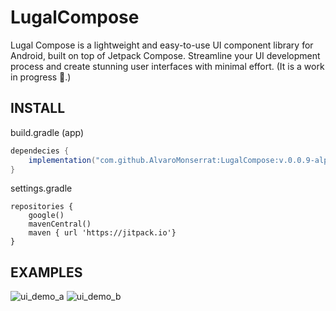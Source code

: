 
# LugalCompose 
Lugal Compose is a lightweight and easy-to-use UI component library for Android, built on top of Jetpack Compose. Streamline your UI development process and create stunning user interfaces with minimal effort. (It is a work in progress 🚧.)

## INSTALL
build.gradle (app)
```groovy
dependecies {
    implementation("com.github.AlvaroMonserrat:LugalCompose:v.0.0.9-alpha")
}
```

settings.gradle
```
repositories {
    google()
    mavenCentral()
    maven { url 'https://jitpack.io'}
}
```
## EXAMPLES
![ui_demo_a](https://github.com/AlvaroMonserrat/LugalCompose/assets/23504222/4f977542-011c-4eb0-b515-2aaec409ad29)
![ui_demo_b](https://github.com/AlvaroMonserrat/LugalCompose/assets/23504222/f62fd568-1abd-4a68-9fa1-ea67043c8c3b)
